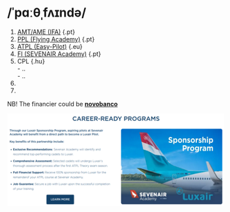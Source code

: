 # /ˈpɑːθˌfʌɪndə/

1. [AMT/AME (IFA)](https://ifa-training.com/courses/aircraft-maintenance-technician/) {.pt}
2. [PPL (Flying Academy)](https://portugal.flyingacademy.com/) {.pt}
3. [ATPL (Easy-Pilot)](https://www.easy-pilot.com/atpl-theory) {.eu}
4. [FI (SEVENAIR Academy)](https://www.sevenair.com/flight-instructor-course) {.pt}
5. CPL {.hu} \
       - .. \
       - .. 
7. 
8. 

NB! The financier could be [**novobanco**](https://www.novobanco.pt/particulares/credito/credito-pessoal-formacao-estudos)

![goal](./lux.png)
